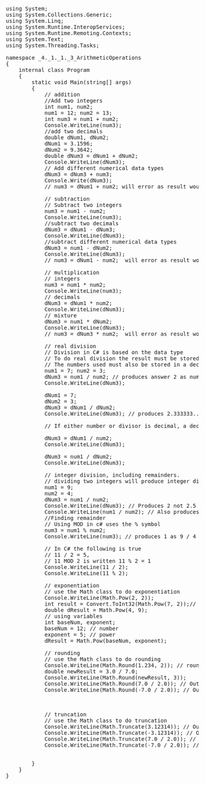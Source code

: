 <pre lang=c#>
using System;
using System.Collections.Generic;
using System.Linq;
using System.Runtime.InteropServices;
using System.Runtime.Remoting.Contexts;
using System.Text;
using System.Threading.Tasks;

namespace _4._1._1._3_ArithmeticOperations
{
    internal class Program
    {
        static void Main(string[] args)
        {
            // addition
            //Add two integers
            int num1, num2;
            num1 = 12; num2 = 13;
            int num3 = num1 + num2;
            Console.WriteLine(num3);
            //add two decimals
            double dNum1, dNum2;
            dNum1 = 3.1596;
            dNum2 = 9.3642;
            double dNum3 = dNum1 + dNum2;
            Console.WriteLine(dNum3);
            // Add different numerical data types
            dNum3 = dNum3 + num3;
            Console.Write(dNum3);
            // num3 = dNum1 + num2; will error as result would be double not integer

            // subtraction
            // Subtract two integers
            num3 = num1 - num2;
            Console.WriteLine(num3);
            //subtract two decimals
            dNum3 = dNum1 - dNum3;
            Console.WriteLine(dNum3);
            //subtract different numerical data types
            dNum3 = num1 - dNum2;
            Console.WriteLine(dNum3);
            // num3 = dNum1 - num2;  will error as result would be double not integer

            // multiplication
            // integers
            num3 = num1 * num2;
            Console.WriteLine(num3);
            // decimals
            dNum3 = dNum1 * num2;
            Console.WriteLine(dNum3);
            // mixture
            dNum3 = num1 * dNum2;
            Console.WriteLine(dNum3);
            // num3 = dNum3 * num2;  will error as result would be double not integer

            // real division
            // Division in C# is based on the data type
            // To do real division the result must be stored in a decimal
            // The numbers used must also be stored in a decimal
            num1 = 7; num2 = 3;
            dNum3 = num1 / num2; // produces answer 2 as num1 and num2 are integers
            Console.WriteLine(dNum3);

            dNum1 = 7;
            dNum2 = 3;
            dNum3 = dNum1 / dNum2;
            Console.WriteLine(dNum3); // produces 2.333333.. which is correct decimal answer

            // If either number or divisor is decimal, a decimal will be produced

            dNum3 = dNum1 / num2;
            Console.WriteLine(dNum3);

            dNum3 = num1 / dNum2;
            Console.WriteLine(dNum3);

            // integer division, including remainders.
            // dividing two integers will produce integer division
            num1 = 9;
            num2 = 4;
            dNum3 = num1 / num2;
            Console.WriteLine(dNum3); // Produces 2 not 2.5
            Console.WriteLine(num1 / num2); // Also produces 2 as answer is integer
            //Finding remainder
            // Using MOD in c# uses the % symbol
            num3 = num1 % num2;
            Console.WriteLine(num3); // produces 1 as 9 / 4 has a remainder of 1 // 9 MOD 4 = 1

            // In C# the following is true
            // 11 / 2 = 5, 
            // 11 MOD 2 is written 11 % 2 = 1
            Console.WriteLine(11 / 2);
            Console.WriteLine(11 % 2);

            // exponentiation
            // use the Math class to do exponentiation
            Console.WriteLine(Math.Pow(2, 2));
            int result = Convert.ToInt32(Math.Pow(7, 2));// Math.Pow returns a Double 
            double dResult = Math.Pow(4, 9);
            // using variables
            int baseNum, exponent;
            baseNum = 12; // number
            exponent = 5; // power
            dResult = Math.Pow(baseNum, exponent);

            // rounding
            // use the Math class to do rounding
            Console.WriteLine(Math.Round(1.234, 2)); // rounds to 2 digits after decimal point
            double newResult = 3.0 / 7.0;
            Console.WriteLine(Math.Round(newResult, 3));
            Console.WriteLine(Math.Round(7.0 / 2.0)); // Output 4
            Console.WriteLine(Math.Round(-7.0 / 2.0)); // Ouput -4



            // truncation
            // use the Math class to do truncation
            Console.WriteLine(Math.Truncate(3.12314)); // Ouptut 3
            Console.WriteLine(Math.Truncate(-3.12314)); // Output -3
            Console.WriteLine(Math.Truncate(7.0 / 2.0)); // Output 3
            Console.WriteLine(Math.Truncate(-7.0 / 2.0)); // Ouput -3


        }
    }
}
